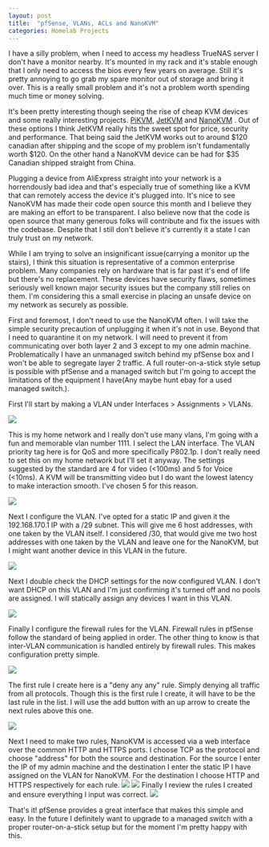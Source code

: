 ```yaml
---
layout: post
title:  "pfSense, VLANs, ACLs and NanoKVM"
categories: Homelab Projects
---
```

I have a silly problem, when I need to access my headless TrueNAS server I don't have a monitor nearby. It's mounted in my rack and it's stable enough that I only need to access the bios every few years on average. Still it's pretty annoying to go grab my spare monitor out of storage and bring it over. This is a really small problem and it's not a problem worth spending much time or money solving.

It's been pretty interesting though seeing the rise of cheap KVM devices and some really interesting projects. [PiKVM](https://pikvm.org/), [JetKVM](https://jetkvm.com/) and [NanoKVM](https://github.com/sipeed/NanoKVM) . Out of these options I think JetKVM really hits the sweet spot for price, security and performance. That being said the JetKVM works out to around $120 canadian after shipping and the scope of my problem isn't fundamentally worth $120. On the other hand a NanoKVM device can be had for $35 Canadian shipped straight from China.

Plugging a device from AliExpress straight into your network is a horrendously bad idea and that's especially true of something like a KVM that can remotely access the device it's plugged into. It's nice to see NanoKVM has made their code open source this month and I believe they are making an effort to be transparent. I also believe now that the code is open source that many generous folks will contribute and fix the issues with the codebase. Despite that I still don't believe it's currently it a state I can truly trust on my network.

While I am trying to solve an insignificant issue(carrying a monitor up the stairs), I think this situation is representative of a common enterprise problem. Many companies rely on hardware that is far past it's end of life but there's no replacement. These devices have security flaws, sometimes seriously well known major security issues but the company still relies on them. I'm considering this a small exercise in placing an unsafe device on my network as securely as possible.

First and foremost, I don't need to use the NanoKVM often. I will take the simple security precaution of unplugging it when it's not in use. Beyond that I need to quarantine it on my network. I will need to prevent it from communicating over both layer 2 and 3 except to my one admin machine. Problematically I have an unmanaged switch behind my pfSense box and I won't be able to segregate layer 2 traffic. A full router-on-a-stick style setup is possible with pfSense and a managed switch but I'm going to accept the limitations of the equipment I have(Any maybe hunt ebay for a used managed switch.).

First I'll start by making a VLAN under Interfaces > Assignments > VLANs. 

![](/assets/screenshots/pfsenseVLAN/2025-02-25_02-25.png)

This is my home network and I really don't use many vlans, I'm going with a fun and memorable vlan number 1111. I select the LAN interface. The VLAN priority tag here is for QoS and more specifically P802.1p. I don't really need to set this on my home network but I'll set it anyway. The settings suggested by the standard are 4 for video (<100ms) and 5 for Voice (<10ms). A KVM will be transmitting video but I do want the lowest latency to make interaction smooth. I've chosen 5 for this reason.

![](/assets/screenshots/pfsenseVLAN/2025-02-25_04-19.png)

Next I configure the VLAN. I've opted for a static IP and given it the 192.168.170.1 IP with a /29 subnet. This will give me 6 host addresses, with one taken by the VLAN itself. I considered /30, that would give me two host addresses with one taken by the VLAN and leave one for the NanoKVM, but I might want another device in this VLAN in the future. 

![](/assets/screenshots/pfsenseVLAN/2025-02-25_02-48.png)

Next I double check the DHCP settings for the now configured VLAN. I don't want DHCP on this VLAN and I'm just confirming it's turned off and no pools are assigned. I will statically assign any devices I want in this VLAN. 

![](/assets/screenshots/pfsenseVLAN/2025-02-25_02-51.png)

Finally I configure the firewall rules for the VLAN. Firewall rules in pfSense follow the standard of being applied in order. The other thing to know is that inter-VLAN communication is handled entirely by firewall rules. This makes configuration pretty simple.

![](/assets/screenshots/pfsenseVLAN/2025-02-25_03-00.png)

The first rule I create here is a "deny any any" rule. Simply denying all traffic from all protocols. Though this is the first rule I create, it will have to be the last rule in the list. I will use the add button with an up arrow to create the next rules above this one.

![](/assets/screenshots/pfsenseVLAN/2025-02-25_03-04.png)

Next I need to make two rules, NanoKVM is accessed via a web interface over the common HTTP and HTTPS ports. I choose TCP as the protocol and choose "address" for both the source and destination. For the source I enter the IP of my admin machine and the destination I enter the static IP I have assigned on the VLAN for NanoKVM. For the destination I choose HTTP and HTTPS respectively for each rule.
![](/assets/screenshots/pfsenseVLAN/2025-02-25_03-52.png)
![](/assets/screenshots/pfsenseVLAN/2025-02-25_03-52_1.png)
Finally I review the rules I created and ensure everything I input was correct.
![](/assets/screenshots/pfsenseVLAN/2025-02-25_03-52_2.png)

That's it! pfSense provides a great interface that makes this simple and easy. In the future I definitely want to upgrade to a managed switch with a proper router-on-a-stick setup but for the moment I'm pretty happy with this.